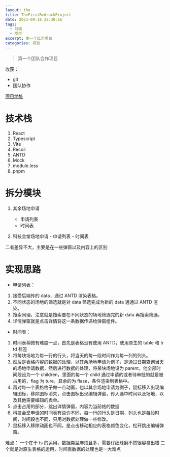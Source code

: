 ```yaml
---
layout: the
title: TheFirstRedrockProject
date: 2023-09-18 22:30:16
tags:
  - 前端
  - 项目
excerpt: 第一个红岩项目
categories: 项目
---
```


> 第一个团队合作项目

收获：

- git
- 团队协作

[项目地址](http://fe-prod.redrock.cqupt.edu.cn/venue-application-backstage/)

# 技术栈

1. React
2. Typescript
3. Vite
4. Recoil
5. ANTD
6. Mock
7. module.less
8. pnpm

# 拆分模块

1. 其余场地申请

   - 申请列表
   - 时间表

2. 科技会堂场地申请 - 申请列表 - 时间表

二者差异不大，主要是在一些弹窗以及内容上的区别

# 实现思路

- 申请列表：

1. 接受后端传的 data，通过 ANTD 渲染表格。
2. 不同状态的场地的筛选就是对 data 筛选完成为新的 data 通通过 ANTD 渲染。
3. 搜索同理，注意就是搜索要在不同状态的场地筛选完的新 data 再搜索筛选。
4. 详情弹窗就是点击详情将这一条数据传递给弹窗组件。

- 时间表：

1. 时间表稍微有难度一点，首先是表格没有使用 ANTD，使用原生的 table 和 tr td 标签
2. 将每块场地为每一行的行头，将当天的每一段时间作为每一列的列头。
3. 然后是表格内容的数据的处理，以其余场地申请为例子，是通过日期查询当天的场地申请数据，然后进行数据的处理，将某块场地设为 parent，他全部时间段设为一个 children，里面的每一个 child 通过申请的或者待审批的就是被占用的，flag 为 ture，其余的为 flase，条件渲染到表格中。
4. 再对每一个表格格子做一点动画，也以其余场地申请为例子，鼠标移入出现编辑图标，移除图标消失，点击图标出现编辑弹窗，传入选中时间以及场地，以及其他需要编辑的表单。
5. 点击占用的部分，跳出详情弹窗，内容为当前格的数据
6. 科技会堂申请的时间表有些许不同，每一行的行头是日期，列头也是每段时间，时间段也不同，只用对数据处理做一些修改。
7. 鼠标移入移除动画也不同，是点击移动相应的表格颜色变化，松开跳出编辑弹窗。

难点：
一个在于 ts 的运用，数据类型麻烦且多，需要仔细琢磨不然很容易出错
二个就是对原生表格的运用，时间表数据的处理也是一大难点
